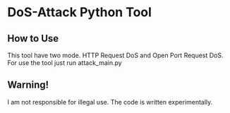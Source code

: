 
# DoS-Attack Python Tool

## How to Use

This tool have two mode. HTTP Request DoS and Open Port Request DoS. For use the tool just run attack_main.py

## Warning!

I am not responsible for illegal use. The code is written experimentally.

